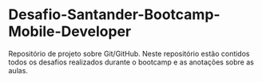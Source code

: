 # Desafio-Santander-Bootcamp-Mobile-Developer
Repositório de projeto sobre Git/GitHub. Neste repositório estão contidos todos os desafios realizados durante o bootcamp e as anotações sobre as aulas. 
